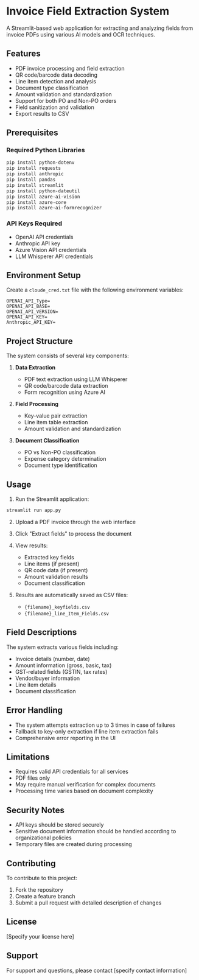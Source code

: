 # Invoice Field Extraction System

A Streamlit-based web application for extracting and analyzing fields from invoice PDFs using various AI models and OCR techniques.

## Features

- PDF invoice processing and field extraction
- QR code/barcode data decoding
- Line item detection and analysis
- Document type classification
- Amount validation and standardization
- Support for both PO and Non-PO orders
- Field sanitization and validation
- Export results to CSV

## Prerequisites

### Required Python Libraries
```bash
pip install python-dotenv
pip install requests
pip install anthropic
pip install pandas
pip install streamlit
pip install python-dateutil
pip install azure-ai-vision
pip install azure-core
pip install azure-ai-formrecognizer
```

### API Keys Required
- OpenAI API credentials
- Anthropic API key
- Azure Vision API credentials
- LLM Whisperer API credentials

## Environment Setup

Create a `cloude_cred.txt` file with the following environment variables:
```
OPENAI_API_Type=
OPENAI_API_BASE=
OPENAI_API_VERSION=
OPENAI_API_KEY=
Anthropic_API_KEY=
```

## Project Structure

The system consists of several key components:

1. **Data Extraction**
   - PDF text extraction using LLM Whisperer
   - QR code/barcode data extraction
   - Form recognition using Azure AI

2. **Field Processing**
   - Key-value pair extraction
   - Line item table extraction
   - Amount validation and standardization

3. **Document Classification**
   - PO vs Non-PO classification
   - Expense category determination
   - Document type identification

## Usage

1. Run the Streamlit application:
```bash
streamlit run app.py
```

2. Upload a PDF invoice through the web interface

3. Click "Extract fields" to process the document

4. View results:
   - Extracted key fields
   - Line items (if present)
   - QR code data (if present)
   - Amount validation results
   - Document classification

5. Results are automatically saved as CSV files:
   - `{filename}_keyfields.csv`
   - `{filename}_line_Item_Fields.csv`

## Field Descriptions

The system extracts various fields including:
- Invoice details (number, date)
- Amount information (gross, basic, tax)
- GST-related fields (GSTIN, tax rates)
- Vendor/buyer information
- Line item details
- Document classification

## Error Handling

- The system attempts extraction up to 3 times in case of failures
- Fallback to key-only extraction if line item extraction fails
- Comprehensive error reporting in the UI

## Limitations

- Requires valid API credentials for all services
- PDF files only
- May require manual verification for complex documents
- Processing time varies based on document complexity

## Security Notes

- API keys should be stored securely
- Sensitive document information should be handled according to organizational policies
- Temporary files are created during processing

## Contributing

To contribute to this project:
1. Fork the repository
2. Create a feature branch
3. Submit a pull request with detailed description of changes

## License

[Specify your license here]

## Support

For support and questions, please contact [specify contact information]
